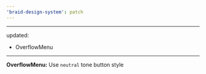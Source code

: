 ```yaml
---
'braid-design-system': patch
---
```


---
updated:
  - OverflowMenu
---

**OverflowMenu:** Use `neutral` tone button style
